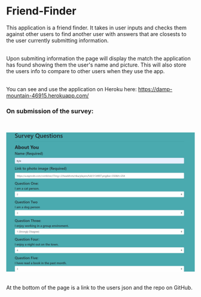 # Friend-Finder

This application is a friend finder. It takes in user inputs and checks them against other users to find another user with answers that are closests to the user currently submitting information. <br><br>

Upon submiting information the page will display the match the application has found showing them the user's name and picture. This will also store the users info to compare to other users when they use the app.<br><br>

You can see and use the application on Heroku here: https://damp-mountain-46915.herokuapp.com/

<h3>On submission of the survey:</h3><br>

![functionality](/app/public/assets/functionality.gif)<br><br>

At the bottom of the page is a link to the users json and the repo on GitHub.
